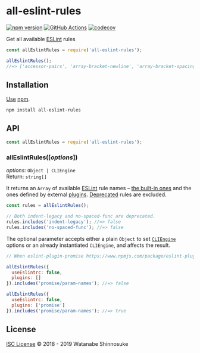 # all-eslint-rules

[![npm version](https://img.shields.io/npm/v/all-eslint-rules.svg)](https://www.npmjs.com/package/all-eslint-rules)
[![GitHub Actions](https://action-badges.now.sh/shinnn/all-eslint-rules)](https://wdp9fww0r9.execute-api.us-west-2.amazonaws.com/production/results/shinnn/all-eslint-rules)
[![codecov](https://codecov.io/gh/shinnn/all-eslint-rules/branch/master/graph/badge.svg)](https://codecov.io/gh/shinnn/all-eslint-rules)

Get all available [ESLint](https://eslint.org) rules

```javascript
const allEslintRules = require('all-eslint-rules');

allEslintRules();
//=> ['accessor-pairs', 'array-bracket-newline', 'array-bracket-spacing', ...]
```

## Installation

[Use](https://docs.npmjs.com/cli/install) [npm](https://docs.npmjs.com/about-npm/).

```
npm install all-eslint-rules
```

## API

```javascript
const allEslintRules = require('all-eslint-rules');
```

### allEslintRules([*options*])

*options*: `Object | CLIEngine`  
Return: `string[]`

It returns an `Array` of available [ESLint](https://github.com/eslint/eslint) rule names – [the built-in ones](https://eslint.org/docs/rules/) and the ones defined by external [plugins](https://eslint.org/docs/user-guide/configuring#configuring-plugins). [Deprecated](https://eslint.org/docs/rules/#deprecated) rules are excluded.

```javascript
const rules = allEslintRules();

// Both indent-legacy and no-spaced-func are deprecated.
rules.includes('indent-legacy'); //=> false
rules.includes('no-spaced-func'); //=> false
```

The optional parameter accepts either a plain `Object` to set [`CLIEngine`](https://eslint.org/docs/developer-guide/nodejs-api#cliengine) options or an already instantiated `CLIEngine`, and affects the result.

```javascript
// When eslint-plugin-promise https://www.npmjs.com/package/eslint-plugin-promise is installed

allEslintRules({
  useEslintrc: false,
  plugins: []
}).includes('promise/param-names'); //=> false

allEslintRules({
  useEslintrc: false,
  plugins: ['promise']
}).includes('promise/param-names'); //=> true
```

## License

[ISC License](./LICENSE) © 2018 - 2019 Watanabe Shinnosuke
